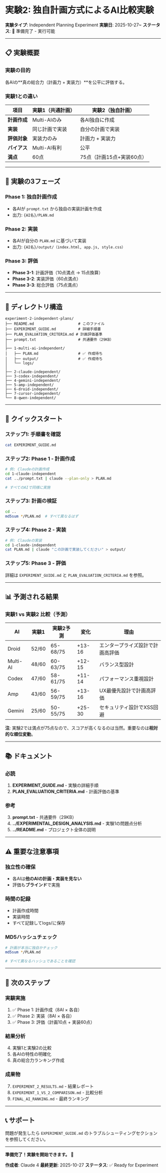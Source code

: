 # 実験2: 独自計画方式によるAI比較実験

**実験タイプ**: Independent Planning Experiment
**実験日**: 2025-10-27~
**ステータス**: 🚀 準備完了 - 実行可能

---

## 📋 実験概要

### 実験の目的

各AIの**真の総合力（計画力 + 実装力）**を公平に評価する。

### 実験1との違い

| 項目 | 実験1（共通計画） | 実験2（独自計画） |
|-----|-----------------|-----------------|
| **計画作成** | Multi-AIのみ | 各AI独自に作成 |
| **実装** | 同じ計画で実装 | 自分の計画で実装 |
| **評価対象** | 実装力のみ | 計画力 + 実装力 |
| **バイアス** | Multi-AI有利 | 公平 |
| **満点** | 60点 | 75点（計画15点+実装60点） |

---

## 🎯 実験の3フェーズ

### Phase 1: 独自計画作成
- 各AIが `prompt.txt` から独自の実装計画を作成
- 出力: `{AI名}/PLAN.md`

### Phase 2: 実装
- 各AIが自分の `PLAN.md` に基づいて実装
- 出力: `{AI名}/output/（index.html, app.js, style.css）`

### Phase 3: 評価
- **Phase 3-1**: 計画評価（10点満点 → 15点換算）
- **Phase 3-2**: 実装評価（60点満点）
- **Phase 3-3**: 総合評価（75点満点）

---

## 📁 ディレクトリ構造

```
experiment-2-independent-plans/
├── README.md                    # このファイル
├── EXPERIMENT_GUIDE.md          # 詳細手順書
├── PLAN_EVALUATION_CRITERIA.md # 計画評価基準
├── prompt.txt                   # 共通要件（29KB）
│
├── 1-multi-ai-independent/
│   ├── PLAN.md                  # ✅ 作成待ち
│   ├── output/                  # ✅ 作成待ち
│   └── logs/
│
├── 2-claude-independent/
├── 3-codex-independent/
├── 4-gemini-independent/
├── 5-amp-independent/
├── 6-droid-independent/
├── 7-cursor-independent/
└── 8-qwen-independent/
```

---

## 🚀 クイックスタート

### ステップ1: 手順書を確認

```bash
cat EXPERIMENT_GUIDE.md
```

### ステップ2: Phase 1 - 計画作成

```bash
# 例: Claudeの計画作成
cd 1-claude-independent
cat ../prompt.txt | claude --plan-only > PLAN.md

# すべてのAIで同様に実施
```

### ステップ3: 計画の検証

```bash
cd ..
md5sum */PLAN.md  # すべて異なるはず
```

### ステップ4: Phase 2 - 実装

```bash
# 例: Claudeの実装
cd 1-claude-independent
cat PLAN.md | claude "この計画で実装してください" > output/
```

### ステップ5: Phase 3 - 評価

詳細は `EXPERIMENT_GUIDE.md` と `PLAN_EVALUATION_CRITERIA.md` を参照。

---

## 📊 予測される結果

### 実験1 vs 実験2 比較（予測）

| AI | 実験1 | 実験2予測 | 変化 | 理由 |
|----|-------|----------|------|------|
| Droid | 52/60 | 65-68/75 | +13-16 | エンタープライズ設計で計画高評価 |
| Multi-AI | 48/60 | 60-63/75 | +12-15 | バランス型設計 |
| Codex | 47/60 | 58-61/75 | +11-14 | パフォーマンス重視設計 |
| Amp | 43/60 | 56-59/75 | +13-16 | UX最優先設計で計画高評価 |
| Gemini | 25/60 | 50-55/75 | +25-30 | セキュリティ設計でXSS回避 |

**注**: 実験2では満点が75点なので、スコアが高くなるのは当然。重要なのは**相対的な順位変動**。

---

## 📚 ドキュメント

### 必読

1. **EXPERIMENT_GUIDE.md** - 実験の詳細手順
2. **PLAN_EVALUATION_CRITERIA.md** - 計画評価の基準

### 参考

3. **prompt.txt** - 共通要件（29KB）
4. **../EXPERIMENTAL_DESIGN_ANALYSIS.md** - 実験1の問題点分析
5. **../README.md** - プロジェクト全体の説明

---

## ⚠️ 重要な注意事項

### 独立性の確保

- 各AIは**他のAIの計画・実装を見ない**
- 評価も**ブラインド**で実施

### 時間の記録

- 計画作成時間
- 実装時間
- すべて記録してlogs/に保存

### MD5ハッシュチェック

```bash
# 計画が本当に独自かチェック
md5sum */PLAN.md

# すべて異なるハッシュであることを確認
```

---

## 🎯 次のステップ

### 実験実施

1. ✅ Phase 1: 計画作成（8AI × 各自）
2. ✅ Phase 2: 実装（8AI × 各自）
3. ✅ Phase 3: 評価（計画10点 + 実装60点）

### 結果分析

4. 実験1と実験2の比較
5. 各AIの特性の明確化
6. 真の総合力ランキング作成

### 成果物

7. `EXPERIMENT_2_RESULTS.md` - 結果レポート
8. `EXPERIMENT_1_VS_2_COMPARISON.md` - 比較分析
9. `FINAL_AI_RANKING.md` - 最終ランキング

---

## 📞 サポート

問題が発生したら `EXPERIMENT_GUIDE.md` のトラブルシューティングセクションを参照してください。

---

**準備完了！実験を開始できます。** 🎉

**作成者**: Claude 4
**最終更新**: 2025-10-27
**ステータス**: ✅ Ready for Experiment
